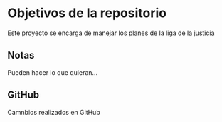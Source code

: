 # Objetivos de la repositorio

Este proyecto se encarga de manejar los planes de la liga de la justicia


## Notas
Pueden hacer lo que quieran...

## GitHub
Camnbios realizados en GitHub
